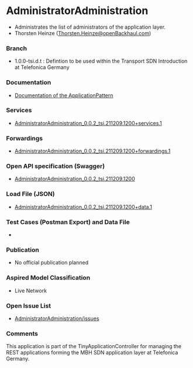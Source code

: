 # AdministratorAdministration
- Administrates the list of administrators of the application layer.
- Thorsten Heinze (Thorsten.Heinze@openBackhaul.com)

### Branch
- 1.0.0-tsi.d.t : Defintion to be used within the Transport SDN Introduction at Telefonica Germany

### Documentation
- [Documentation of the ApplicationPattern](https://github.com/openBackhaul/ApplicationPattern/tree/tsi)

### Services
- [AdministratorAdministration_0.0.2_tsi.211209.1200+services.1](./AdministratorAdministration_0.0.2_tsi.211209.1200+services.1.xlsx)

### Forwardings
- [AdministratorAdministration_0.0.2_tsi.211209.1200+forwardings.1](./AdministratorAdministration_0.0.2_tsi.211209.1200+forwardings.1.xlsx)

### Open API specification (Swagger)
- [AdministratorAdministration_0.0.2_tsi.211209.1200](AdministratorAdministration_0.0.2_tsi.211209.1200.yaml)

### Load File (JSON)
- [AdministratorAdministration_0.0.2_tsi.211209.1200+data.1](AdministratorAdministration_0.0.2_tsi.211209.1200+data.1.json)

### Test Cases (Postman Export) and Data File
- 

### Publication
- No official publication planned

### Aspired Model Classification
- Live Network

### Open Issue List
- [AdministratorAdministration/issues](../../issues)

### Comments
This application is part of the TinyApplicationController for managing the REST applications forming the MBH SDN application layer at Telefonica Germany.
